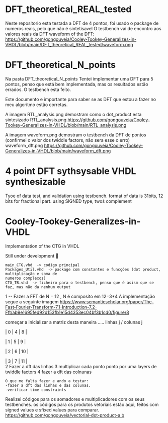 # DFT_theoretical_REAL_tested


Neste repositorio esta testada a DFT de 4 pontos, foi usado o package de numeros reais, pelo que não é sintetisavel
O testbench vai de encontro aos valores reais da DFT
waveform of the DFT: https://github.com/gongouveia/Cooley-Tookey-Generalizes-in-VHDL/blob/main/DFT_theoretical_REAL_tested/waveform.png
# DFT_theoretical_N_points 

Na pasta DFT_theoretical_N_points 
Tentei implementar uma DFT para 5 pontos, penso que está bem implementada, mas os resultados estão errados.
O testbench esta feito. 

Este documento e importante para saber se as DFT que estou a fazer no meu algoritmo estão corretas.


A imagem RTL_analysis.png demostram como o dot_product esta sintesizado
    RTL_analysis.png https://github.com/gongouveia/Cooley-Tookey-Generalizes-in-VHDL/blob/main/RTL_analysis.png
    
A imagem waveform.png demostram o testbench da DFT de pontos  (confirmei o valor dos twiddle factors, não sera esse o erro)
    waveform_dft.png https://github.com/gongouveia/Cooley-Tookey-Generalizes-in-VHDL/blob/main/waveform_dft.png

# 4 point DFT sythsysable VHDL synthesizable

Tyoe of data test, and validation using testbench.
format of data is 31bits, 12 bits for fractional part. using SIGNED type, twoś complement


# Cooley-Tookey-Generalizes-in-VHDL
Implementation of the CTG in VHDL

Still under development :construction:

    main_CTG.vhd  -> codigo principal
    Packages_Util.vhd  -> package com constantes e funcções (dot product, multiplicação e soma de 
    numeros complexos)
    CTG_TB.vhd  -> ficheiro para o testbench, penso que é asism que se faz, mas não da nenhum output




1
--  Fazer a FFT de N = 12 , N é composito em 12=3*4
A implementação segue a seguinte imagem
https://www.semanticscholar.org/paper/The-Fast-Fourier-Transform-7.1-Introduction-7.2-Fft/ab9e1695fed92d153fb1e15d4353ec04bf3b1cd0/figure/8

começar a inicializar a matriz desta maneira ..... linhas j / colunas j

 | 0 | 4 | 8  |  

 | 1 | 5 | 9  |

 | 2 | 6 | 10 |

 | 3 | 7 | 11 |   
2    Fazer a dft das linhas
3    multiplicar cada ponto ponto por uma layers de twiddle factors
4    fazer a dft das colnunas
    
    
    
    
    O que me falta fazer e ando a testar:
    -fazer a dft das linhas e das colunas.
    -verificar time constraints
    
 Realizei códigos para os somadores e multiplicadores com os seus testbenches. os códigos para os produtos vetoriais estão aqui, feitos com signed values  e sfixed values para comparar. https://github.com/gongouveia/vectorial-dot-product-a.b
